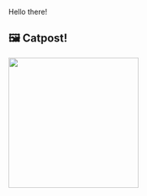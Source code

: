 Hello there!



## 🖼️ Catpost!

<sub>
    <img src="https://cdn2.thecatapi.com/images/91i.jpg" height="256">
</sub>

